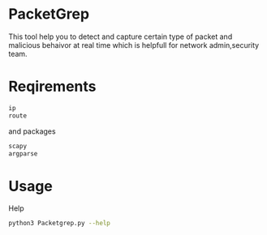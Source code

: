 # PacketGrep
This tool help you to detect and capture certain type of packet and malicious behaivor at real time which is helpfull for
network admin,security team.

# Reqirements
```sh
ip
route
```
and packages
```sh
scapy
argparse
```

# Usage
Help 
```sh
python3 Packetgrep.py --help
```




